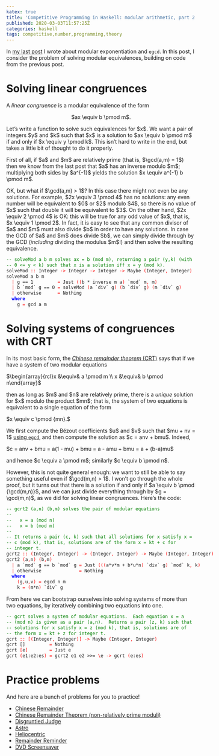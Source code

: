 ```yaml
---
katex: true
title: 'Competitive Programming in Haskell: modular arithmetic, part 2'
published: 2020-03-03T11:57:25Z
categories: haskell
tags: competitive,number,programming,theory
---
```


<p>In <a href="https://byorgey.wordpress.com/2020/02/15/competitive-programming-in-haskell-modular-arithmetic-part-1/">my last post</a> I wrote about modular exponentiation and <code>egcd</code>. In this post, I consider the problem of solving modular equivalences, building on code from the previous post.</p>
<h1 id="solving-linear-congruences">Solving linear congruences</h1>
<p>A <em>linear congruence</em> is a modular equivalence of the form</p>
<div style="text-align:center;">
<p>$ax \equiv b \pmod m$.</p>
</div>
<p>Let’s write a function to solve such equivalences for $x$. We want a pair of integers $y$ and $k$ such that $x$ is a solution to $ax \equiv b \pmod m$ if and only if $x \equiv y \pmod k$. This isn’t hard to write in the end, but takes a little bit of thought to do it properly.</p>
<p>First of all, if $a$ and $m$ are relatively prime (that is, $\gcd(a,m) = 1$) then we know from the last post that $a$ has an inverse modulo $m$; multiplying both sides by $a^{-1}$ yields the solution $x \equiv a^{-1} b \pmod m$.</p>
<p>OK, but what if $\gcd(a,m) &gt; 1$? In this case there might not even be any solutions. For example, $2x \equiv 3 \pmod 4$ has no solutions: any even number will be equivalent to $0$ or $2$ modulo $4$, so there is no value of $x$ such that double it will be equivalent to $3$. On the other hand, $2x \equiv 2 \pmod 4$ is OK: this will be true for any odd value of $x$, that is, $x \equiv 1 \pmod 2$. In fact, it is easy to see that any common divisor of $a$ and $m$ must also divide $b$ in order to have any solutions. In case the GCD of $a$ and $m$ does divide $b$, we can simply divide through by the GCD (<em>including</em> dividing the modulus $m$!) and then solve the resulting equivalence.</p>
<pre class="sourceCode haskell"><code class="sourceCode haskell"><span style="color:green;">-- solveMod a b m solves ax = b (mod m), returning a pair (y,k) (with</span>
<span style="color:green;">-- 0 &lt;= y &lt; k) such that x is a solution iff x = y (mod k).</span>
<span>solveMod</span> <span style="color:red;">::</span> <span>Integer</span> <span style="color:red;">-&gt;</span> <span>Integer</span> <span style="color:red;">-&gt;</span> <span>Integer</span> <span style="color:red;">-&gt;</span> <span>Maybe</span> <span style="color:red;">(</span><span>Integer</span><span style="color:red;">,</span> <span>Integer</span><span style="color:red;">)</span>
<span>solveMod</span> <span>a</span> <span>b</span> <span>m</span>
  <span style="color:red;">|</span> <span>g</span> <span>==</span> <span class="hs-num">1</span>         <span style="color:red;">=</span> <span>Just</span> <span style="color:red;">(</span><span style="color:red;">(</span><span>b</span> <span>*</span> <span>inverse</span> <span>m</span> <span>a</span><span style="color:red;">)</span> <span>`mod`</span> <span>m</span><span style="color:red;">,</span> <span>m</span><span style="color:red;">)</span>
  <span style="color:red;">|</span> <span>b</span> <span>`mod`</span> <span>g</span> <span>==</span> <span class="hs-num">0</span> <span style="color:red;">=</span> <span>solveMod</span> <span style="color:red;">(</span><span>a</span> <span>`div`</span> <span>g</span><span style="color:red;">)</span> <span style="color:red;">(</span><span>b</span> <span>`div`</span> <span>g</span><span style="color:red;">)</span> <span style="color:red;">(</span><span>m</span> <span>`div`</span> <span>g</span><span style="color:red;">)</span>
  <span style="color:red;">|</span> <span>otherwise</span>      <span style="color:red;">=</span> <span>Nothing</span>
  <span style="color:blue;font-weight:bold;">where</span>
    <span>g</span> <span style="color:red;">=</span> <span>gcd</span> <span>a</span> <span>m</span></code></pre>
<h1 id="solving-systems-of-congruences-with-crt">Solving systems of congruences with CRT</h1>
<p>In its most basic form, the <a href="https://mathlesstraveled.com/2019/04/05/more-words-about-pww-25-the-chinese-remainder-theorem/"><em>Chinese remainder theorem</em> (CRT)</a> says that if we have a system of two modular equations</p>
<p>$\begin{array}{rcl}x &amp;\equiv&amp; a \pmod m \\ x &amp;\equiv&amp; b \pmod n\end{array}$</p>
<p>then as long as $m$ and $n$ are relatively prime, there is a <em>unique</em> solution for $x$ modulo the product $mn$; that is, the system of two equations is equivalent to a single equation of the form</p>
<p>$x \equiv c \pmod {mn}.$</p>
<p>We first compute the Bézout coefficients $u$ and $v$ such that $mu + nv = 1$ <a href="https://byorgey.wordpress.com/2020/02/15/competitive-programming-in-haskell-modular-arithmetic-part-1/">using <code>egcd</code></a>, and then compute the solution as $c = anv + bmu$. Indeed,</p>
<p>$c = anv + bmu = a(1 - mu) + bmu = a - amu + bmu = a + (b-a)mu$</p>
<p>and hence $c \equiv a \pmod m$; similarly $c \equiv b \pmod n$.</p>
<p>However, this is not quite general enough: we want to still be able to say something useful even if $\gcd(m,n) &gt; 1$. I won’t go through the whole proof, but it turns out that there is a solution if and only if $a \equiv b \pmod {\gcd(m,n)}$, and we can just divide everything through by $g = \gcd(m,n)$, as we did for solving linear congruences. Here’s the code:</p>
<pre class="sourceCode haskell"><code class="sourceCode haskell"><span style="color:green;">-- gcrt2 (a,n) (b,m) solves the pair of modular equations</span>
<span style="color:green;">--</span>
<span style="color:green;">--   x = a (mod n)</span>
<span style="color:green;">--   x = b (mod m)</span>
<span style="color:green;">--</span>
<span style="color:green;">-- It returns a pair (c, k) such that all solutions for x satisfy x =</span>
<span style="color:green;">-- c (mod k), that is, solutions are of the form x = kt + c for</span>
<span style="color:green;">-- integer t.</span>
<span>gcrt2</span> <span style="color:red;">::</span> <span style="color:red;">(</span><span>Integer</span><span style="color:red;">,</span> <span>Integer</span><span style="color:red;">)</span> <span style="color:red;">-&gt;</span> <span style="color:red;">(</span><span>Integer</span><span style="color:red;">,</span> <span>Integer</span><span style="color:red;">)</span> <span style="color:red;">-&gt;</span> <span>Maybe</span> <span style="color:red;">(</span><span>Integer</span><span style="color:red;">,</span> <span>Integer</span><span style="color:red;">)</span>
<span>gcrt2</span> <span style="color:red;">(</span><span>a</span><span style="color:red;">,</span><span>n</span><span style="color:red;">)</span> <span style="color:red;">(</span><span>b</span><span style="color:red;">,</span><span>m</span><span style="color:red;">)</span>
  <span style="color:red;">|</span> <span>a</span> <span>`mod`</span> <span>g</span> <span>==</span> <span>b</span> <span>`mod`</span> <span>g</span> <span style="color:red;">=</span> <span>Just</span> <span style="color:red;">(</span><span style="color:red;">(</span><span style="color:red;">(</span><span>a</span><span>*</span><span>v</span><span>*</span><span>m</span> <span>+</span> <span>b</span><span>*</span><span>u</span><span>*</span><span>n</span><span style="color:red;">)</span> <span>`div`</span> <span>g</span><span style="color:red;">)</span> <span>`mod`</span> <span>k</span><span style="color:red;">,</span> <span>k</span><span style="color:red;">)</span>
  <span style="color:red;">|</span> <span>otherwise</span>              <span style="color:red;">=</span> <span>Nothing</span>
  <span style="color:blue;font-weight:bold;">where</span>
    <span style="color:red;">(</span><span>g</span><span style="color:red;">,</span><span>u</span><span style="color:red;">,</span><span>v</span><span style="color:red;">)</span> <span style="color:red;">=</span> <span>egcd</span> <span>n</span> <span>m</span>
    <span>k</span> <span style="color:red;">=</span> <span style="color:red;">(</span><span>m</span><span>*</span><span>n</span><span style="color:red;">)</span> <span>`div`</span> <span>g</span></code></pre>
<p>From here we can bootstrap ourselves into solving systems of more than two equations, by iteratively combining two equations into one.</p>
<pre class="sourceCode haskell"><code class="sourceCode haskell"><span style="color:green;">-- gcrt solves a system of modular equations.  Each equation x = a</span>
<span style="color:green;">-- (mod n) is given as a pair (a,n).  Returns a pair (z, k) such that</span>
<span style="color:green;">-- solutions for x satisfy x = z (mod k), that is, solutions are of</span>
<span style="color:green;">-- the form x = kt + z for integer t.</span>
<span>gcrt</span> <span style="color:red;">::</span> <span style="color:red;">[</span><span style="color:red;">(</span><span>Integer</span><span style="color:red;">,</span> <span>Integer</span><span style="color:red;">)</span><span style="color:red;">]</span> <span style="color:red;">-&gt;</span> <span>Maybe</span> <span style="color:red;">(</span><span>Integer</span><span style="color:red;">,</span> <span>Integer</span><span style="color:red;">)</span>
<span>gcrt</span> <span>[]</span>         <span style="color:red;">=</span> <span>Nothing</span>
<span>gcrt</span> <span style="color:red;">[</span><span>e</span><span style="color:red;">]</span>        <span style="color:red;">=</span> <span>Just</span> <span>e</span>
<span>gcrt</span> <span style="color:red;">(</span><span>e1</span><span>:</span><span>e2</span><span>:</span><span>es</span><span style="color:red;">)</span> <span style="color:red;">=</span> <span>gcrt2</span> <span>e1</span> <span>e2</span> <span>&gt;&gt;=</span> <span style="color:red;">\</span><span>e</span> <span style="color:red;">-&gt;</span> <span>gcrt</span> <span style="color:red;">(</span><span>e</span><span>:</span><span>es</span><span style="color:red;">)</span></code></pre>
<h1 id="practice-problems">Practice problems</h1>
<p>And here are a bunch of problems for you to practice!</p>
<ul>
<li><a href="http://open.kattis.com/problems/chineseremainder">Chinese Remainder</a></li>
<li><a href="http://open.kattis.com/problems/generalchineseremainder">Chinese Remainder Theorem (non-relatively prime moduli)</a></li>
<li><a href="http://open.kattis.com/problems/disgruntledjudge">Disgruntled Judge</a></li>
<li><a href="http://open.kattis.com/problems/astro">Astro</a></li>
<li><a href="http://open.kattis.com/problems/heliocentric">Heliocentric</a></li>
<li><a href="http://open.kattis.com/problems/remainderreminder">Remainder Reminder</a></li>
<li><a href="http://open.kattis.com/problems/dvdscreensaver">DVD Screensaver</a></li>
</ul>

